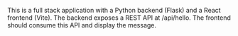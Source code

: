 <!-- Use this file to provide workspace-specific custom instructions to Copilot. For more details, visit https://code.visualstudio.com/docs/copilot/copilot-customization#_use-a-githubcopilotinstructionsmd-file -->

This is a full stack application with a Python backend (Flask) and a React frontend (Vite). The backend exposes a REST API at /api/hello. The frontend should consume this API and display the message.
